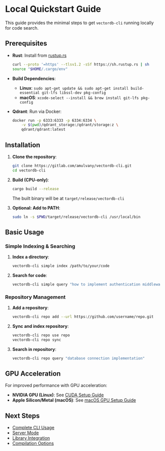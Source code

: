 # Local Quickstart Guide

This guide provides the minimal steps to get `vectordb-cli` running locally for code search.

## Prerequisites

- **Rust**: Install from [rustup.rs](https://rustup.rs/)
  ```bash
  curl --proto '=https' --tlsv1.2 -sSf https://sh.rustup.rs | sh
  source "$HOME/.cargo/env"
  ```

- **Build Dependencies**:
  - **Linux**: `sudo apt-get update && sudo apt-get install build-essential git-lfs libssl-dev pkg-config`
  - **macOS**: `xcode-select --install && brew install git-lfs pkg-config`

- **Qdrant**: Run via Docker:
  ```bash
  docker run -p 6333:6333 -p 6334:6334 \
      -v $(pwd)/qdrant_storage:/qdrant/storage:z \
      qdrant/qdrant:latest
  ```

## Installation

1. **Clone the repository**:
   ```bash
   git clone https://gitlab.com/amulvany/vectordb-cli.git
   cd vectordb-cli
   ```

2. **Build (CPU-only)**:
   ```bash
   cargo build --release
   ```

   The built binary will be at `target/release/vectordb-cli`

3. **Optional: Add to PATH**:
   ```bash
   sudo ln -s $PWD/target/release/vectordb-cli /usr/local/bin
   ```

## Basic Usage

### Simple Indexing & Searching

1. **Index a directory**:
   ```bash
   vectordb-cli simple index /path/to/your/code
   ```

2. **Search for code**:
   ```bash
   vectordb-cli simple query "how to implement authentication middleware"
   ```

### Repository Management

1. **Add a repository**:
   ```bash
   vectordb-cli repo add --url https://github.com/username/repo.git
   ```

2. **Sync and index repository**:
   ```bash
   vectordb-cli repo use repo
   vectordb-cli repo sync
   ```

3. **Search in repository**:
   ```bash
   vectordb-cli repo query "database connection implementation"
   ```

## GPU Acceleration

For improved performance with GPU acceleration:

- **NVIDIA GPU (Linux)**: See [CUDA Setup Guide](./CUDA_SETUP.md)
- **Apple Silicon/Metal (macOS)**: See [macOS GPU Setup Guide](./MACOS_GPU_SETUP.md)

## Next Steps

- [Complete CLI Usage](../README.md#usage-cli)
- [Server Mode](./server_usage.md)
- [Library Integration](./library_quickstart.md)
- [Compilation Options](./compile_options.md) 